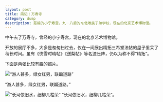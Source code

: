 ```yaml
---
layout: post
title: 简记：万寿寺 
category: dump
description: 慈禧的小宁寿宫，九一八后的东北难民子弟学校，现在的北京艺术博物馆。
---
```


中午去了万寿寺，曾经的小宁寿宫，现在的北京艺术博物馆。




开放的展厅不多，大多是匆匆扫过去，仅在一间展出精拓三希堂法帖的屋子里呆了稍长时间。虽有《快雪时晴帖》《送梨帖》等名迹压阵，仍以为称不得“精拓”。


下面是两张比较有趣的照片。

![“游人甚多，绿女红男，联蹁道路”](http://imglf2.nosdn.127.net/img/UlJvNXBPT29FZGFhd2lFTnA4V0RDMHc4TVZsUHA1ZmNaazN1cStlRWw3S0g2OVc2TVcxVUJ3PT0.png?imageView&thumbnail=500x0&quality=96&stripmeta=0&type=jpg)

“游人甚多，绿女红男，联蹁道路。”

![“长河依旧水，细柳几枯荣”](http://imglf.nosdn.127.net/img/UlJvNXBPT29FZGFhd2lFTnA4V0RDNlVacjhuSGFlQzVYcUdERTZybUtaajhIWG85RGhudUx3PT0.jpg?imageView&thumbnail=500x0&quality=96&stripmeta=0&type=jpg)
“长河依旧水，细柳几枯荣”。